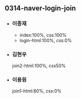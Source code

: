 <h2>0314-naver-login-join</h2>
<ul>
  <li>
    <h3>이종재</h3>
    <p>
      <ul>
        <li>index:100%, css:100%</li>
        <li>login-html:100%, css:0%</li>
      </ul>
    </p>
  </li>
  <li>
    <h3>김현우</h3>
    <p>join2-html:100%, css50%</p>
  </li>
  <li>
    <h3>이용원</h3>
    <p>join1-html:80%, css:0%</p>
  </li>
</ul>
